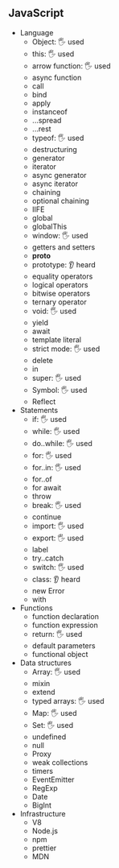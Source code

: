 ## JavaScript

- Language
  - Object: 🖐️ used
  - this: 🖐️ used
  - arrow function: 🖐️ used
  - async function
  - call
  - bind
  - apply
  - instanceof
  - ...spread
  - ...rest
  - typeof: 🖐️ used
  - destructuring
  - generator
  - iterator
  - async generator
  - async iterator
  - chaining
  - optional chaining
  - IIFE
  - global
  - globalThis
  - window: 🖐️ used
  - getters and setters
  - __proto__
  - prototype: 👂 heard
  - equality operators
  - logical operators
  - bitwise operators
  - ternary operator
  - void: 🖐️ used
  - yield
  - await
  - template literal
  - strict mode: 🖐️ used
  - delete
  - in
  - super: 🖐️ used
  - Symbol: 🖐️ used
  - Reflect
- Statements
  - if: 🖐️ used
  - while: 🖐️ used
  - do..while: 🖐️ used
  - for: 🖐️ used
  - for..in: 🖐️ used
  - for..of
  - for await
  - throw
  - break: 🖐️ used
  - continue
  - import: 🖐️ used
  - export: 🖐️ used
  - label
  - try..catch
  - switch: 🖐️ used
  - class: 👂 heard
  - new Error
  - with
- Functions
  - function declaration
  - function expression
  - return: 🖐️ used
  - default parameters
  - functional object
- Data structures
  - Array: 🖐️ used
  - mixin
  - extend
  - typed arrays: 🖐️ used
  - Map: 🖐️ used
  - Set: 🖐️ used
  - undefined
  - null
  - Proxy
  - weak collections
  - timers
  - EventEmitter
  - RegExp
  - Date
  - BigInt
- Infrastructure
  - V8
  - Node.js
  - npm
  - prettier
  - MDN
